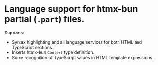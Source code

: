 # Language support for htmx-bun partial (`.part`) files.

Supports:
  - Syntax highlighting and all language services for both HTML and TypeScript sections.
  - Inserts htmx-bun `Context` type definition.
  - Some recognition of TypeScript values in HTML template expressions.
